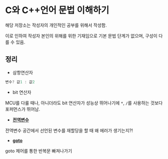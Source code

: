 # C와 C++언어 문법 이해하기

해당 저장소는 작성자의 개인적인 공부를 위해서 작성함.

이로 인하여 작성자 본인의 위해를 위한 기재임으로 기본 문법 단계가 없으며, 구성이 다를 수 있음.

## 정리

- 삼항연산자

```c
변수? 값1 : 값2
```

- bit 연산자

MCU를 다룰 때나, 아니더라도 bit 연산자가 성능상 뛰어나기에 `*`, `/`를 사용하는 것보다 포퍼먼스가 뛰어남.

- [**전역변수**](./global_variable)

전역변수 공간에서 선언된 변수를 재할당을 할 때 왜 에러가 생기는지?!

- [**goto**](./goto)

goto 제어를 통한 반복문 빠져나가기